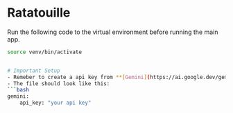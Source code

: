 # Ratatouille

Run the following code to the virtual environment before running the main app.
```bash
source venv/bin/activate


# Important Setup
- Remeber to create a api key from **[Gemini](https://ai.google.dev/gemini-api/docs/api-key)** and create a **config.yaml** file to store it.
- The file should look like this:
```bash
gemini:
    api_key: "your api key"

